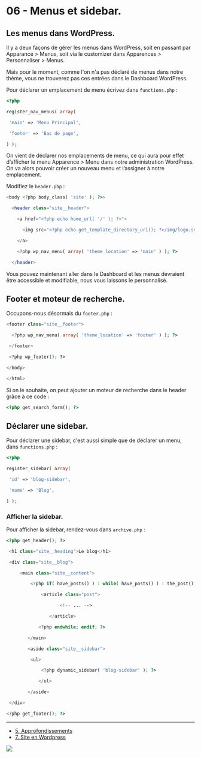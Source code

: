 # 06 - Menus et sidebar.

## Les menus dans WordPress.

Il y a deux façons de gérer les menus dans WordPress, soit en passant par Apparance > Menus, soit via le customizer dans Apparences > Personnaliser > Menus.

Mais pour le moment, comme l'on n'a pas déclaré de menus dans notre thème, vous ne trouverez pas ces entrées dans le Dashboard WordPress.

Pour déclarer un emplacement de menu écrivez dans `functions.php` :

```PHP
<?php 

register_nav_menus( array(

 'main' => 'Menu Principal',

 'footer' => 'Bas de page',

) );
```

On vient de déclarer nos emplacements de menu, ce qui aura pour effet d’afficher le menu Apparence > Menu dans notre administration WordPress. On va alors pouvoir créer un nouveau menu et l’assigner à notre emplacement.

Modifiez le `header.php` : 

```PHP
<body <?php body_class( 'site' ); ?>>

  <header class="site__header">

    <a href="<?php echo home_url( '/' ); ?>">

      <img src="<?php echo get_template_directory_uri(); ?>/img/logo.svg" alt="Logo">

    </a>

    <?php wp_nav_menu( array( 'theme_location' => 'main' ) ); ?>

  </header>
```

Vous pouvez maintenant aller dans le Dashboard et les menus devraient être accessible et modifiable, nous vous laissons le personnalisé.

## Footer et moteur de recherche.

Occupons-nous désormais du `footer.php` :

```PHP
<footer class="site__footer">

  <?php wp_nav_menu( array( 'theme_location' => 'footer' ) ); ?>

 </footer>

 <?php wp_footer(); ?>

</body>

</html>
```

Si on le souhaite, on peut ajouter un moteur de recherche dans le header grâce à ce code : 

```PHP
<?php get_search_form(); ?>
```

## Déclarer une sidebar.

Pour déclarer une sidebar, c'est aussi simple que de déclarer un menu, dans `functions.php` :

```PHP
<?php 

register_sidebar( array(

 'id' => 'blog-sidebar',

 'name' => 'Blog',

) );
```

### Afficher la sidebar.

Pour afficher la sidebar, rendez-vous dans `archive.php` :

```PHP
<?php get_header(); ?>

 <h1 class="site__heading">Le blog</h1>

 <div class="site__blog">

     <main class="site__content">

         <?php if( have_posts() ) : while( have_posts() ) : the_post(); ?>

             <article class="post">

                    <!-- ... -->

                </article>

            <?php endwhile; endif; ?>

        </main>

        <aside class="site__sidebar">

         <ul>

             <?php dynamic_sidebar( 'blog-sidebar' ); ?>

            </ul>

        </aside>

 </div> 

<?php get_footer(); ?>
```

---

- [5. Approfondissements](./05-Approfondissements.md)
- [7. Site en Wordpress](./07-Site-en-Wordpress.md)

![](https://media.giphy.com/media/ro08ZmQ1MeqZypzgDN/giphy.gif)

